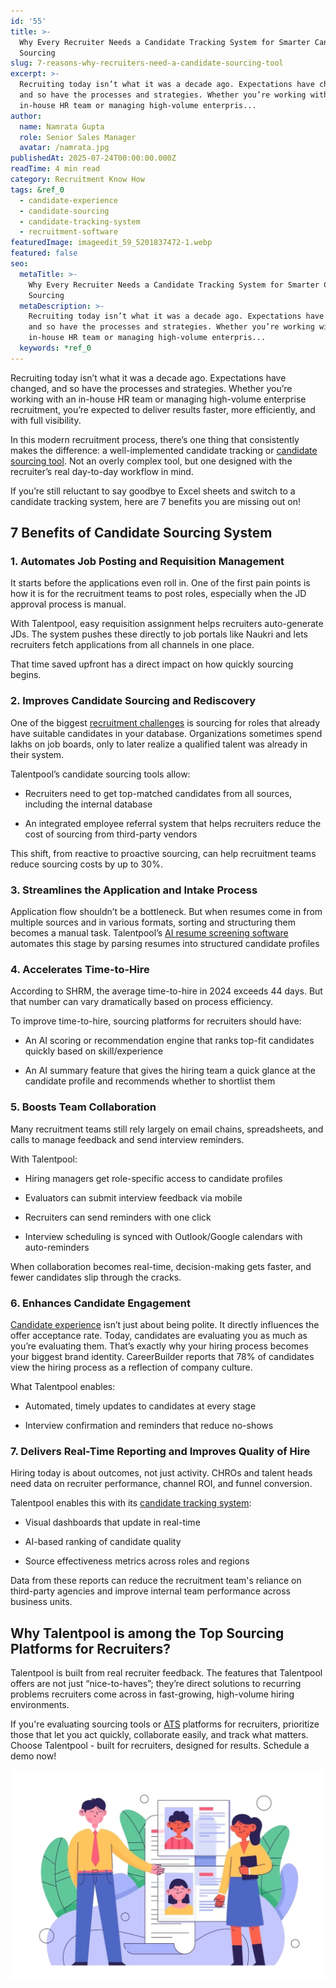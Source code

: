 ```yaml
---
id: '55'
title: >-
  Why Every Recruiter Needs a Candidate Tracking System for Smarter Candidate
  Sourcing
slug: 7-reasons-why-recruiters-need-a-candidate-sourcing-tool
excerpt: >-
  Recruiting today isn’t what it was a decade ago. Expectations have changed,
  and so have the processes and strategies. Whether you’re working with an
  in-house HR team or managing high-volume enterpris...
author:
  name: Namrata Gupta
  role: Senior Sales Manager
  avatar: /namrata.jpg
publishedAt: 2025-07-24T00:00:00.000Z
readTime: 4 min read
category: Recruitment Know How
tags: &ref_0
  - candidate-experience
  - candidate-sourcing
  - candidate-tracking-system
  - recruitment-software
featuredImage: imageedit_59_5201837472-1.webp
featured: false
seo:
  metaTitle: >-
    Why Every Recruiter Needs a Candidate Tracking System for Smarter Candidate
    Sourcing
  metaDescription: >-
    Recruiting today isn’t what it was a decade ago. Expectations have changed,
    and so have the processes and strategies. Whether you’re working with an
    in-house HR team or managing high-volume enterpris...
  keywords: *ref_0
---
```


Recruiting today isn’t what it was a decade ago. Expectations have changed, and so have the processes and strategies. Whether you’re working with an in-house HR team or managing high-volume enterprise recruitment, you’re expected to deliver results faster, more efficiently, and with full visibility.  

In this modern recruitment process, there’s one thing that consistently makes the difference: a well-implemented candidate tracking or [candidate sourcing tool](https://www.thetalentpool.ai/). Not an overly complex tool, but one designed with the recruiter’s real day-to-day workflow in mind.  

If you’re still reluctant to say goodbye to Excel sheets and switch to a candidate tracking system, here are 7 benefits you are missing out on!  

## **7 Benefits of Candidate Sourcing System**  

### **1\. Automates Job Posting and Requisition Management**  

It starts before the applications even roll in. One of the first pain points is how it is for the recruitment teams to post roles, especially when the JD approval process is manual.   

With Talentpool, easy requisition assignment helps recruiters auto-generate JDs. The system pushes these directly to job portals like Naukri and lets recruiters fetch applications from all channels in one place.  

That time saved upfront has a direct impact on how quickly sourcing begins.  

### **2\. Improves Candidate Sourcing and Rediscovery**  

One of the biggest [recruitment challenges](https://www.thetalentpool.ai/blogs/overcoming-recruitment-challenges-in-india-a-technology-driven-approach/) is sourcing for roles that already have suitable candidates in your database. Organizations sometimes spend lakhs on job boards, only to later realize a qualified talent was already in their system.  

Talentpool’s candidate sourcing tools allow:  

- Recruiters need to get top-matched candidates from all sources, including the internal database  

- An integrated employee referral system that helps recruiters reduce the cost of sourcing from third-party vendors  

This shift, from reactive to proactive sourcing, can help recruitment teams reduce sourcing costs by up to 30%.  

### **3\. Streamlines the Application and Intake Process**  

Application flow shouldn’t be a bottleneck. But when resumes come in from multiple sources and in various formats, sorting and structuring them becomes a manual task. Talentpool’s [AI resume screening software](https://www.thetalentpool.ai/blogs/the-future-of-hiring-will-ai-resume-screening-software-replace-recruiters/) automates this stage by parsing resumes into structured candidate profiles  

### **4\. Accelerates Time-to-Hire**  

According to SHRM, the average time-to-hire in 2024 exceeds 44 days. But that number can vary dramatically based on process efficiency.  

To improve time-to-hire, sourcing platforms for recruiters should have:  

- An AI scoring or recommendation engine that ranks top-fit candidates quickly based on skill/experience  

- An AI summary feature that gives the hiring team a quick glance at the candidate profile and recommends whether to shortlist them  

### **5\. Boosts Team Collaboration**  

Many recruitment teams still rely largely on email chains, spreadsheets, and calls to manage feedback and send interview reminders.  

With Talentpool:  

- Hiring managers get role-specific access to candidate profiles  

- Evaluators can submit interview feedback via mobile  

- Recruiters can send reminders with one click  

- Interview scheduling is synced with Outlook/Google calendars with auto-reminders  

When collaboration becomes real-time, decision-making gets faster, and fewer candidates slip through the cracks.  

### **6\. Enhances Candidate Engagement**  

[Candidate experience](https://www.thetalentpool.ai/blogs/creating-positive-candidate-experience-actionable-tips/) isn’t just about being polite. It directly influences the offer acceptance rate. Today, candidates are evaluating you as much as you’re evaluating them. That’s exactly why your hiring process becomes your biggest brand identity. CareerBuilder reports that 78% of candidates view the hiring process as a reflection of company culture.  

What Talentpool enables:  

- Automated, timely updates to candidates at every stage  

- Interview confirmation and reminders that reduce no-shows  

### **7\. Delivers Real-Time Reporting and Improves Quality of Hire**  

Hiring today is about outcomes, not just activity. CHROs and talent heads need data on recruiter performance, channel ROI, and funnel conversion.  

Talentpool enables this with its [candidate tracking system](https://www.thetalentpool.ai/blogs/the-pros-and-cons-of-cloud-based-candidate-tracking-systems/):  

- Visual dashboards that update in real-time  

- AI-based ranking of candidate quality  

- Source effectiveness metrics across roles and regions  

Data from these reports can reduce the recruitment team's reliance on third-party agencies and improve internal team performance across business units.  

## **Why Talentpool is among the Top Sourcing Platforms for Recruiters?** 

Talentpool is built from real recruiter feedback. The features that Talentpool offers are not just “nice-to-haves”; they’re direct solutions to recurring problems recruiters come across in fast-growing, high-volume hiring environments.  

If you're evaluating sourcing tools or [ATS](https://www.thetalentpool.ai/blogs/choosing-the-right-ats-key-features-to-look-for-in-2025/) platforms for recruiters, prioritize those that let you act quickly, collaborate easily, and track what matters. Choose Talentpool - built for recruiters, designed for results. Schedule a demo now!  

![](images/imageedit_59_5201837472-1-1024x683.webp)
